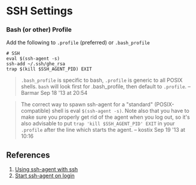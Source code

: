 # SSH Settings

### Bash (or other) Profile

Add the following to `.profile` (preferred) or `.bash_profile`
```
# SSH
eval $(ssh-agent -s)
ssh-add ~/.ssh/ghe_rsa
trap $(kill $SSH_AGENT_PID) EXIT
```

>`.bash_profile` is specific to bash, `.profile` is generic to all POSIX shells. `bash` will look first for .bash_profile, then default to `.profile`. – Barmar Sep 18 '13 at 20:54

>The correct way to spawn ssh-agent for a "standard" (POSIX-compatible) shell is eval `$(ssh-agent -s)`. Note also that you have to make sure you properly get rid of the agent when you log out, so it's also advisable to put `trap 'kill $SSH_AGENT_PID' EXIT` in your `.profile` after the line which starts the agent. – kostix Sep 19 '13 at 10:16 

## References

1. [Using ssh-agent with ssh](http://mah.everybody.org/docs/ssh)
1. [Start ssh-agent on login](https://stackoverflow.com/a/18915067/6146580)

